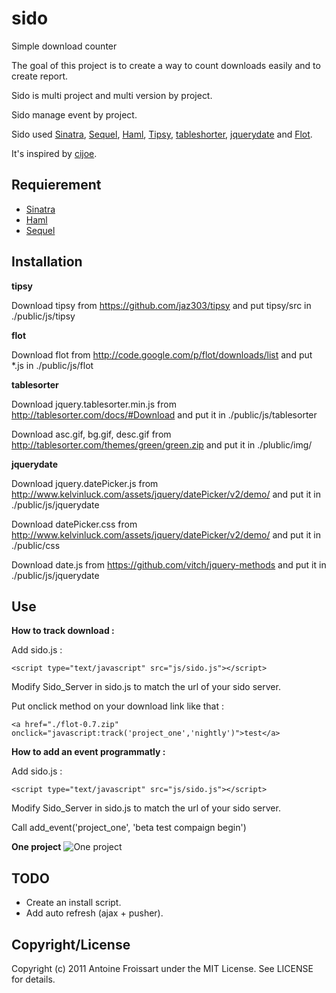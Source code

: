 sido
======

Simple download counter

The goal of this project is to create a way to count downloads easily and to create report.

Sido is multi project and multi version by project.

Sido manage event by project.

Sido used [Sinatra](http://sinatrarb.com), [Sequel](http://sequel.rubyforge.org), [Haml](http://haml-lang.com), [Tipsy](https://github.com/jaz303/tipsy), [tableshorter](http://tablesorter.com), [jquerydate](http://www.kelvinluck.com/assets/jquery/datePicker/v2/demo/) and [Flot](http://code.google.com/p/flot/).

It's inspired by [cijoe](https://github.com/defunkt/cijoe). 

Requierement
------------

* [Sinatra](http://sinatrarb.com)
* [Haml](http://haml-lang.com)
* [Sequel](http://sequel.rubyforge.org)

Installation
------------

**tipsy**

Download tipsy from https://github.com/jaz303/tipsy and put tipsy/src in ./public/js/tipsy

**flot**

Download flot from http://code.google.com/p/flot/downloads/list and put *.js in ./public/js/flot 
 
**tablesorter**

Download jquery.tablesorter.min.js from http://tablesorter.com/docs/#Download and put it in ./public/js/tablesorter

Download asc.gif, bg.gif, desc.gif from http://tablesorter.com/themes/green/green.zip and put it in ./plublic/img/ 

**jquerydate**

Download jquery.datePicker.js from http://www.kelvinluck.com/assets/jquery/datePicker/v2/demo/ and put it in ./public/js/jquerydate

Download datePicker.css from http://www.kelvinluck.com/assets/jquery/datePicker/v2/demo/ and put it in ./public/css

Download date.js from https://github.com/vitch/jquery-methods and put it in ./public/js/jquerydate

Use
---

**How to track download :**

Add sido.js : 

    <script type="text/javascript" src="js/sido.js"></script>
Modify Sido_Server in sido.js to match the url of your sido server.

Put onclick method on your download link like that : 

    <a href="./flot-0.7.zip" onclick="javascript:track('project_one','nightly')">test</a>
**How to add an event programmatly :**

Add sido.js : 

    <script type="text/javascript" src="js/sido.js"></script>
Modify Sido_Server in sido.js to match the url of your sido server.

Call add_event('project_one', 'beta test compaign begin')

**One project**
![One project](http://f.cl.ly/items/1Y3E2C02152c0r2v2V03/Sido%20-%20Simple%20Download%20Tracker_1310303203863.png)

TODO
----

* Create an install script.
* Add auto refresh (ajax + pusher).

Copyright/License
-----------------

Copyright (c) 2011 Antoine Froissart under the MIT License. See LICENSE for details.
